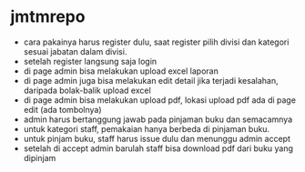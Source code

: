 # jmtmrepo

- cara pakainya harus register dulu, saat register pilih divisi dan kategori sesuai jabatan dalam divisi.
- setelah register langsung saja login
- di page admin bisa melakukan upload excel laporan
- di page admin juga bisa melakukan edit detail jika terjadi kesalahan, daripada bolak-balik upload excel
- di page admin bisa melakukan upload pdf, lokasi upload pdf ada di page edit (ada tombolnya)
- admin harus bertanggung jawab pada pinjaman buku dan semacamnya
- untuk kategori staff, pemakaian hanya berbeda di pinjaman buku.
- untuk pinjam buku, staff harus issue dulu dan menunggu admin accept
- setelah di accept admin barulah staff bisa download pdf dari buku yang dipinjam
